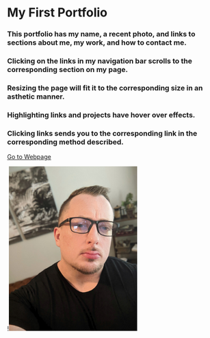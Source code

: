 # My First Portfolio

### This portfolio has my name, a recent photo, and links to sections about me, my work, and how to contact me.


### Clicking on the links in my navigation bar scrolls to the corresponding section on my page. 

### Resizing the page will fit it to the corresponding size in an asthetic manner. 

### Highlighting links and projects have hover over effects.

### Clicking links sends you to the corresponding link in the corresponding method described. 

[Go to Webpage](https://tmaxey201.github.io/My-First-Portfolio/)

!<img src="assets/images/selfie.jpeg" width="300">